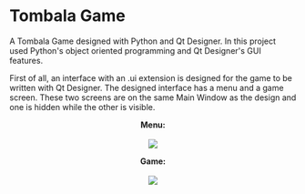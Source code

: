# Tombala Game
 A Tombala Game designed with Python and Qt Designer. In this project used Python's object oriented programming and Qt Designer's GUI features.
 
 First of all, an interface with an .ui extension is designed for the game to be written with Qt Designer. The designed interface has a menu and a game screen. These two screens are on the same Main Window as the design and one is hidden while the other is visible.

<p align="center">
  <b>Menu:
  <br><br>
  <img src="https://user-images.githubusercontent.com/59059790/84407488-986f2b80-ac13-11ea-8566-4147b29fb44d.png">
</p>
 

 <p align="center">
  <b>Game:
  <br><br>
  <img src="https://user-images.githubusercontent.com/59059790/84409049-9312e080-ac15-11ea-931c-a8e4febfe3d7.png">
</p>
